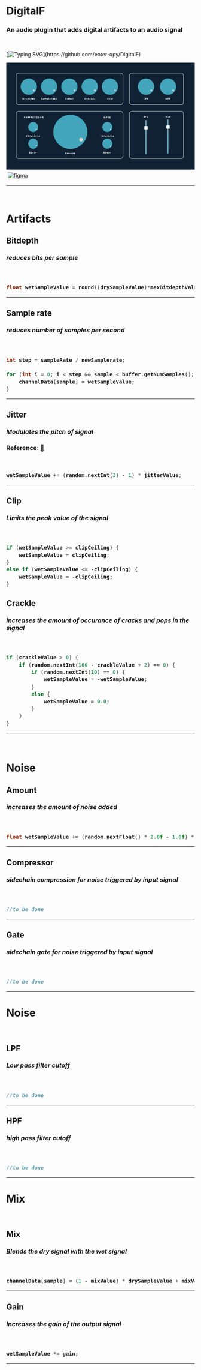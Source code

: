 <h1>DigitalF</h2>

<h3>An audio plugin that adds digital artifacts to an audio signal</h3>


<br>

[![Typing SVG](https://readme-typing-svg.demolab.com/?lines=This+is+just+a+rough+sketch!!!)](https://github.com/enter-opy/DigitalF)

<img src="res/ui-rough.png">

<a href="https://www.figma.com/file/DgvtXW6EmI9wBapgfpRhhr/DigitalF-rough?node-id=10%3A2&t=BI6bLMEYsVhoLotd-1" target="_blank">
        <img src="https://img.shields.io/badge/Figma-B22E6E?style=for-the-badge&logo=figma&logoColor=white" alt="figma" style="vertical-align:top; margin:4px">
</a>

<hr>

<br>

<h1>Artifacts</h1>

<h2>Bitdepth</h2>

<h3><i>reduces bits per sample</i><h3>

<br>

```cpp
float wetSampleValue = round((drySampleValue)*maxBitdepthValue) / maxBitdepthValue;
```

<hr>

<h2>Sample rate</h2>

<h3><i>reduces number of samples per second</i><h3>

<br>

```cpp
int step = sampleRate / newSamplerate;

for (int i = 0; i < step && sample < buffer.getNumSamples(); i++, sample++) {
    channelData[sample] = wetSampleValue;
}
```

<hr>

<h2>Jitter</h2>

<h3><i>Modulates the pitch of signal</i><h3>

Reference: <a href="https://headfonics.com/what-is-jitter-in-audio/">📖</a>

<br>

```cpp
wetSampleValue += (random.nextInt(3) - 1) * jitterValue;
```

<hr>

<h2>Clip</h2>

<h3><i>Limits the peak value of the signal</i><h3>

<br>

```cpp
if (wetSampleValue >= clipCeiling) {
    wetSampleValue = clipCeiling;
}
else if (wetSampleValue <= -clipCeiling) {
    wetSampleValue = -clipCeiling;
}
```

<h2>Crackle</h2>

<h3><i>increases the amount of occurance of cracks and pops in the signal</i><h3>

<br>

```cpp
if (crackleValue > 0) {
    if (random.nextInt(100 - crackleValue + 2) == 0) {
        if (random.nextInt(10) == 0) {
            wetSampleValue = -wetSampleValue;
        }
        else {
            wetSampleValue = 0.0;
        }
    }
}
```

<hr>

<br>

<h1>Noise</h1>

<h2>Amount</h2>

<h3><i>increases the amount of noise added</i><h3>

<br>

```cpp
float wetSampleValue += (random.nextFloat() * 2.0f - 1.0f) * noiseLevel;
```

<hr>

<h2>Compressor</h2>

<h3><i>sidechain compression for noise triggered by input signal</i><h3>

<br>

```cpp
//to be done
```

<hr>

<h2>Gate</h2>

<h3><i>sidechain gate for noise triggered by input signal</i><h3>

<br>

```cpp
//to be done
```

<hr>

<h1>Noise</h1>

<br>

<h2>LPF</h2>

<h3><i>Low pass filter cutoff</i><h3>

<br>

```cpp
//to be done
```

<hr>

<h2>HPF</h2>

<h3><i>high pass filter cutoff</i><h3>

<br>

```cpp
//to be done
```

<hr>

<h1>Mix</h1>

<br>

<h2>Mix</h2>

<h3><i>Blends the dry signal with the wet signal</i><h3>

<br>

```cpp
channelData[sample] = (1 - mixValue) * drySampleValue + mixValue * wetSampleValue;
```

<hr>

<h2>Gain</h2>

<h3><i>Increases the gain of the output signal</i><h3>

<br>

```cpp
wetSampleValue *= gain;
```

<hr>